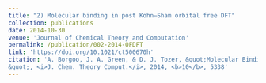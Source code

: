 ```yaml
---
title: "2) Molecular binding in post Kohn–Sham orbital free DFT"
collection: publications
date: 2014-10-30
venue: 'Journal of Chemical Theory and Computation'
permalink: /publication/002-2014-OFDFT
link: 'https://doi.org/10.1021/ct500670h'
citation: 'A. Borgoo, J. A. Green, & D. J. Tozer, &quot;Molecular Binding in Post-Kohn–Sham Orbital-Free DFT
&quot;, <i>J. Chem. Theory Comput.</i>, 2014, <b>10</b>, 5338'
---
```


